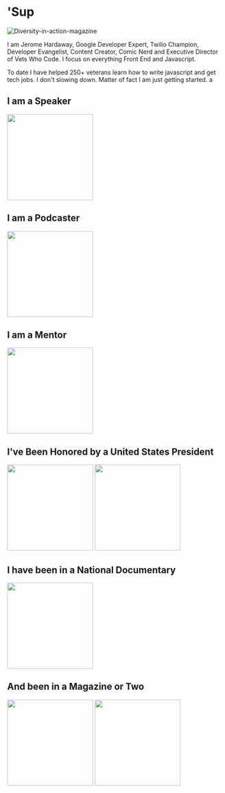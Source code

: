 # 'Sup

![Diversity-in-action-magazine](https://res.cloudinary.com/jhardaway/image/upload/v1595189250/diversity-in-action_gewfqu.jpg)


I am Jerome Hardaway, Google Developer Expert, Twilio Champion, Developer Evangelist, Content Creator, Comic Nerd and Executive Director of Vets Who Code. I focus on everything Front End and Javascript.  

To date I have helped 250+ veterans learn how to write javascript and get tech jobs. I don't slowing down. Matter of fact I am just getting started.
a
## I am a Speaker  

<img src="https://res.cloudinary.com/jhardaway/image/upload/v1595191497/jerome-speaking_zkbflp.jpg" width="200">

## I am a Podcaster  

<img src="https://res.cloudinary.com/jhardaway/image/upload/v1595191488/jerome-podcasting_nycsjk.jpg" width="200">

## I am a Mentor  

<img src="https://res.cloudinary.com/jhardaway/image/upload/v1595191491/jerome-mentoring_hzasrq.jpg" width="200">

## I've Been Honored by a United States President  

<img src="https://res.cloudinary.com/jhardaway/image/upload/v1595194682/obama_vz8qup.jpg" width="200"> <img src="https://res.cloudinary.com/jhardaway/image/upload/v1595194680/megan-and-daymond_ignjfa.jpg" width="200">


## I have been in a National Documentary  

<img src="https://res.cloudinary.com/jhardaway/image/upload/v1595191994/Screen_Shot_2020-07-19_at_3.52.33_PM_xzgmva.png" width="200">

## And been in a Magazine or Two

<img src="https://res.cloudinary.com/jhardaway/image/upload/v1595193072/wired_gneb86.jpg" width="200"> <img src="https://res.cloudinary.com/jhardaway/image/upload/v1595193081/diveristy-in-action-cover_nrm5xs.jpg" width="200">
